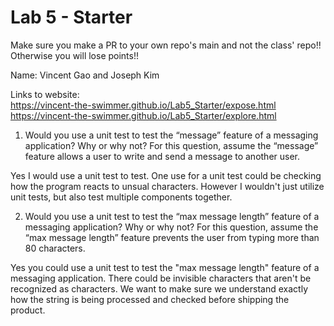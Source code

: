 # Lab 5 - Starter
Make sure you make a PR to your own repo's main and not the class' repo!! Otherwise you will lose points!!

Name: Vincent Gao and Joseph Kim

Links to website:
<br>
https://vincent-the-swimmer.github.io/Lab5_Starter/expose.html
<br>
https://vincent-the-swimmer.github.io/Lab5_Starter/explore.html

1) Would you use a unit test to test the “message” feature of a messaging application? Why or why not? For this question, assume the “message” feature allows a user to write and send a message to another user.

Yes I would use a unit test to test. One use for a unit test could be checking how the program reacts to unsual characters. However I wouldn't just utilize unit tests, but also test multiple components together.

2) Would you use a unit test to test the “max message length” feature of a messaging application? Why or why not? For this question, assume the “max message length” feature prevents the user from typing more than 80 characters.

Yes you could use a unit test to test the "max message length" feature of a messaging application. There could be invisible characters that aren't be recognized as characters. We want to make sure we understand exactly how the string is being processed and checked before shipping the product.
